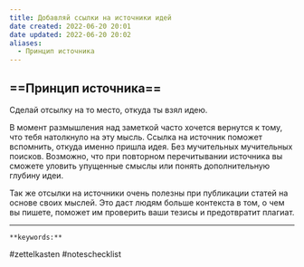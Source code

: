 ```yaml
---
title: Добавляй ссылки на источники идей
date created: 2022-06-20 20:01
date updated: 2022-06-20 20:02
aliases:
  - Принцип источника
---
```


## ==Принцип источника==

Сделай отсылку на то место, откуда ты взял идею.

В момент размышления над заметкой часто хочется вернутся к тому, что тебя натолкнуло на эту мысль. Ссылка на источник поможет вспомнить, откуда именно пришла идея. Без мучительных мучительных поисков. Возможно, что при повторном перечитывании источника вы сможете уловить упущенные смыслы или понять дополнительную глубину идеи.

Так же отсылки на источники очень полезны при публикации статей на основе своих мыслей. Это даст людям больше контекста в том, о чем вы пишете, поможет им проверить ваши тезисы и предотвратит плагиат.

---

`**keywords:**`

#zettelkasten
#noteschecklist

